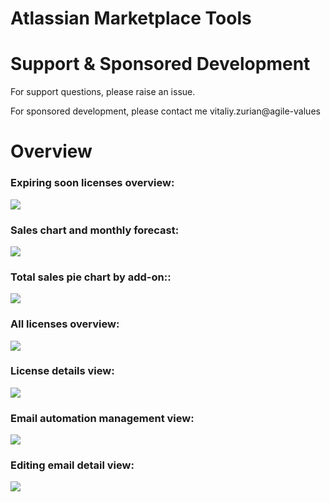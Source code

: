 Atlassian Marketplace Tools
===============

# Support & Sponsored Development

For support questions, please raise an issue.

For sponsored development, please contact me vitaliy.zurian@agile-values

# Overview

### Expiring soon licenses overview:
![](https://raw.githubusercontent.com/thecatontheflat/atlassian-marketplace-tools/master/docs/1.png)

### Sales chart and monthly forecast:
![](https://raw.githubusercontent.com/thecatontheflat/atlassian-marketplace-tools/master/docs/2.png)

### Total sales pie chart by add-on::
![](https://raw.githubusercontent.com/thecatontheflat/atlassian-marketplace-tools/master/docs/3.png)

### All licenses overview:
![](https://raw.githubusercontent.com/thecatontheflat/atlassian-marketplace-tools/master/docs/4.png)

### License details view:
![](https://raw.githubusercontent.com/thecatontheflat/atlassian-marketplace-tools/master/docs/7.png)

### Email automation management view:
![](https://raw.githubusercontent.com/thecatontheflat/atlassian-marketplace-tools/master/docs/6.png)

### Editing email detail view:
![](https://raw.githubusercontent.com/thecatontheflat/atlassian-marketplace-tools/master/docs/5.png)
